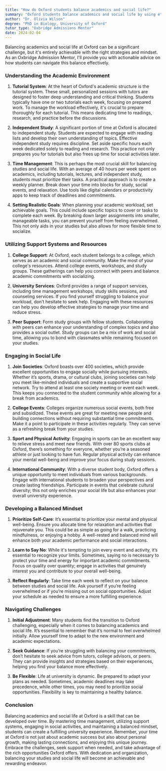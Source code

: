 ```yaml
---
title: "How do Oxford students balance academics and social life?"
summary: "Oxford students balance academics and social life by using effective strategies like the tutorial system and prioritizing time management skills."
author: "Dr. Olivia Wilson"
degree: "PhD in Biology, University of Oxford"
tutor_type: "Oxbridge Admissions Mentor"
date: 2024-02-04
---
```


Balancing academics and social life at Oxford can be a significant challenge, but it's entirely achievable with the right strategies and mindset. As an Oxbridge Admission Mentor, I'll provide you with actionable advice on how students can navigate this balance effectively.

### Understanding the Academic Environment

1. **Tutorial System**: At the heart of Oxford's academic structure is the tutorial system. These small, personalized sessions with tutors are designed to foster deep understanding and critical thinking. Students typically have one or two tutorials each week, focusing on prepared work. To manage the workload effectively, it's crucial to prepare thoroughly for each tutorial. This means dedicating time to readings, research, and practice before the discussions. 

2. **Independent Study**: A significant portion of time at Oxford is allocated to independent study. Students are expected to engage with reading lists and develop their own understanding of topics. Effective independent study requires discipline. Set aside specific hours each week dedicated solely to reading and research. This practice not only prepares you for tutorials but also frees up time for social activities later.

3. **Time Management**: This is perhaps the most crucial skill for balancing studies and social life. With an average of 40 hours per week spent on academics, including tutorials, lectures, and independent study, students must prioritize their tasks. A practical approach is to create a weekly planner. Break down your time into blocks for study, social events, and relaxation. Use tools like digital calendars or productivity apps to keep track of deadlines and commitments. 

4. **Setting Realistic Goals**: When planning your academic workload, set achievable goals. This could include specific topics to cover or tasks to complete each week. By breaking down larger assignments into smaller, manageable tasks, you can prevent yourself from feeling overwhelmed. This not only aids in your studies but also allows for more flexible time to socialize.

### Utilizing Support Systems and Resources

1. **College Support**: At Oxford, each student belongs to a college, which serves as an academic and social community. Make the most of your college's resources. Attend college events, workshops, and study groups. These gatherings can help you connect with peers and balance academic commitments with socializing.

2. **University Services**: Oxford provides a range of support services, including time management workshops, study skills sessions, and counseling services. If you find yourself struggling to balance your workload, don’t hesitate to seek help. Engaging with these resources can help you develop effective strategies to manage your time and reduce stress.

3. **Peer Support**: Form study groups with fellow students. Collaborating with peers can enhance your understanding of complex topics and also provides a social outlet. Study groups can be a mix of work and social time, allowing you to bond with classmates while remaining focused on your studies.

### Engaging in Social Life

1. **Join Societies**: Oxford boasts over 400 societies, which provide excellent opportunities to engage socially while pursuing interests. Whether it’s sports, drama, or cultural clubs, joining societies can help you meet like-minded individuals and create a supportive social network. Try to attend at least one society meeting or event each week. This keeps you connected to the student community while allowing for a break from academics.

2. **College Events**: Colleges organize numerous social events, both free and subsidized. These events are great for meeting new people and building connections without requiring substantial time commitments. Make it a point to participate in these activities regularly. They can serve as a refreshing break from your studies.

3. **Sport and Physical Activity**: Engaging in sports can be an excellent way to relieve stress and meet new friends. With over 80 sports clubs at Oxford, there’s something for everyone, whether you’re a seasoned athlete or just looking to have fun. Regular physical activity can enhance your mental well-being and improve your focus during study sessions.

4. **International Community**: With a diverse student body, Oxford offers a unique opportunity to meet individuals from various backgrounds. Engage with international students to broaden your perspectives and create lasting friendships. Participate in events that celebrate cultural diversity; this not only enriches your social life but also enhances your overall university experience.

### Developing a Balanced Mindset

1. **Prioritize Self-Care**: It’s essential to prioritize your mental and physical well-being. Ensure you allocate time for relaxation and activities that rejuvenate you. This could be as simple as going for a walk, practicing mindfulness, or enjoying a hobby. A well-rested and balanced mind will enhance both your academic performance and social interactions.

2. **Learn to Say No**: While it's tempting to join every event and activity, it’s essential to recognize your limits. Sometimes, saying no is necessary to protect your time and energy for important academic commitments. Focus on quality over quantity; engage in activities that genuinely interest you and contribute to your overall well-being.

3. **Reflect Regularly**: Take time each week to reflect on your balance between studies and social life. Ask yourself if you’re feeling overwhelmed or if you’re missing out on social opportunities. Adjust your schedule as needed to ensure a more fulfilling experience.

### Navigating Challenges

1. **Initial Adjustment**: Many students find the transition to Oxford challenging, especially when it comes to balancing academics and social life. It’s essential to remember that it’s normal to feel overwhelmed initially. Allow yourself time to adapt to the new environment and academic expectations.

2. **Seek Guidance**: If you’re struggling with balancing your commitments, don’t hesitate to seek advice from tutors, college advisors, or peers. They can provide insights and strategies based on their experiences, helping you find your balance more effectively.

3. **Be Flexible**: Life at university is dynamic. Be prepared to adapt your plans as needed. Sometimes, academic deadlines may take precedence, while other times, you may need to prioritize social opportunities. Flexibility is key to maintaining a healthy balance.

### Conclusion

Balancing academics and social life at Oxford is a skill that can be developed over time. By mastering time management, utilizing support systems, engaging in social activities, and maintaining a balanced mindset, students can create a fulfilling university experience. Remember, your time at Oxford is not just about academic success but also about personal growth, making lasting connections, and enjoying this unique journey. Embrace the challenges, seek support when needed, and take advantage of the rich opportunities Oxford offers. With dedication and organization, balancing your studies and social life will become an achievable and rewarding endeavor.
    